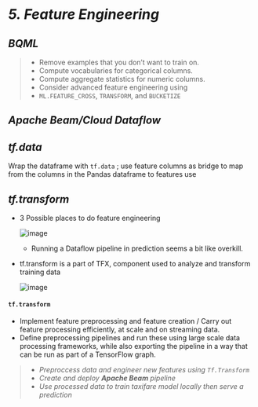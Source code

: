 # _5.	Feature Engineering_

## _BQML_
> - Remove examples that you don’t want to train on.
> - Compute vocabularies for categorical columns.
> - Compute aggregate statistics for numeric columns.
> - Consider advanced feature engineering using
> - `ML.FEATURE_CROSS`, `TRANSFORM`, and `BUCKETIZE`

## _Apache Beam/Cloud Dataflow_


## _tf.data_
Wrap the dataframe with `tf.data` ; use feature columns as bridge to map from the columns in the Pandas dataframe to features use



## _tf.transform_

- 3 Possible places to do feature engineering 

   ![image](https://user-images.githubusercontent.com/79742748/145672165-3d376ce1-2176-47ff-add6-aa5cc09355ed.png)
    
    - Running a Dataflow pipeline in prediction seems a bit like overkill.

- tf.transform is a part of TFX, component used to analyze and transform training data
  
  ![image](https://user-images.githubusercontent.com/79742748/145674838-746899fb-1382-448b-9b1c-ba7cc48ee6a4.png)


#### `tf.transform` 


- Implement feature preprocessing and feature creation / Carry out feature processing efficiently, at scale and on streaming data.
- Define preprocessing pipelines and run these using large scale data processing frameworks, while also exporting the pipeline in a way that can be run as part of a TensorFlow graph.

> -   _Preproccess data and engineer new features using `Tf.Transform`_
> -   _Create and deploy **Apache Beam** pipeline_
> -   _Use processed data to train taxifare model locally then serve a prediction_
